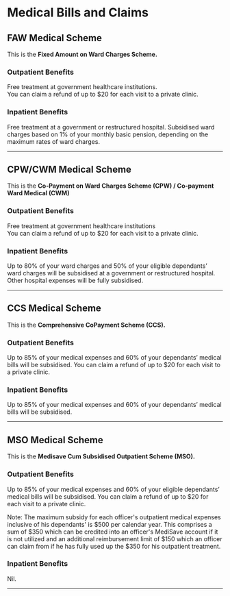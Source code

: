 # Medical Bills and Claims
## FAW Medical Scheme
This is the **Fixed Amount on Ward Charges Scheme.**
### Outpatient Benefits
Free treatment at government healthcare institutions. <br>
You can claim a refund of up to $20 for each visit to a private clinic.

### Inpatient Benefits
Free treatment at a government or restructured hospital.
Subsidised ward charges based on 1% of your monthly basic pension, depending on the maximum rates of ward charges.

-----

## CPW/CWM Medical Scheme
This is the **Co-Payment on Ward Charges Scheme (CPW) / Co-payment Ward Medical (CWM)**

### Outpatient Benefits
Free treatment at government healthcare institutions <br>
You can claim a refund of up to $20 for each visit to a private clinic. 

### Inpatient Benefits
Up to 80% of your ward charges and 50% of your eligible dependants’ ward charges will be subsidised at a government or restructured hospital. <br>
Other hospital expenses will be fully subsidised.

-----

## CCS Medical Scheme
This is the **Comprehensive CoPayment Scheme (CCS).**

### Outpatient Benefits
Up to 85% of your medical expenses and 60% of your dependants’ medical bills will be subsidised.
You can claim a refund of up to $20 for each visit to a private clinic.

### Inpatient Benefits
Up to 85% of your medical expenses and 60% of your dependants’ medical bills will be subsidised.

-----

## MSO Medical Scheme
This is the **Medisave Cum Subsidised Outpatient Scheme (MSO).**

### Outpatient Benefits
Up to 85% of your medical expenses and 60% of your eligible dependants’ medical bills will be subsidised. You can claim a refund of up to $20 for each visit to a private clinic.

Note: The maximum subsidy for each officer's outpatient medical expenses inclusive of his dependants' is $500 per calendar year. This comprises a sum of $350 which can be credited into an officer's MediSave account if it is not utilized and an additional reimbursement limit of $150 which an officer can claim from if he has fully used up the $350 for his outpatient treatment.

### Inpatient Benefits
Nil.



-----




